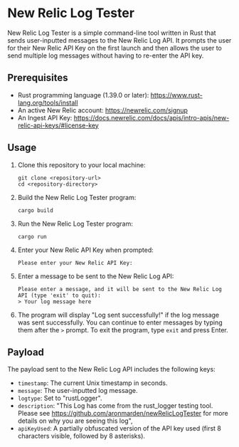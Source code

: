 # New Relic Log Tester

New Relic Log Tester is a simple command-line tool written in Rust that sends user-inputted messages to the New Relic Log API. It prompts the user for their New Relic API Key on the first launch and then allows the user to send multiple log messages without having to re-enter the API key.

## Prerequisites

- Rust programming language (1.39.0 or later): https://www.rust-lang.org/tools/install
- An active New Relic account: https://newrelic.com/signup
- An Ingest API Key: https://docs.newrelic.com/docs/apis/intro-apis/new-relic-api-keys/#license-key

## Usage

1. Clone this repository to your local machine:

   ```
   git clone <repository-url>
   cd <repository-directory>
   ```

2. Build the New Relic Log Tester program:

   ```
   cargo build
   ```

3. Run the New Relic Log Tester program:

   ```
   cargo run
   ```

4. Enter your New Relic API Key when prompted:

   ```
   Please enter your New Relic API Key:
   ```

5. Enter a message to be sent to the New Relic Log API:

   ```
   Please enter a message, and it will be sent to the New Relic Log API (type 'exit' to quit):
   > Your log message here
   ```

6. The program will display "Log sent successfully!" if the log message was sent successfully. You can continue to enter messages by typing them after the `>` prompt. To exit the program, type `exit` and press Enter.

## Payload

The payload sent to the New Relic Log API includes the following keys:

- `timestamp`: The current Unix timestamp in seconds.
- `message`: The user-inputted log message.
- `logtype`: Set to "rustLogger".
- `description`: "This Log has come from the rust_logger testing tool. Please see https://github.com/aronmarden/newRelicLogTester for more details on why you are seeing this log",
- `apiKeyUsed`: A partially obfuscated version of the API key used (first 8 characters visible, followed by 8 asterisks).
